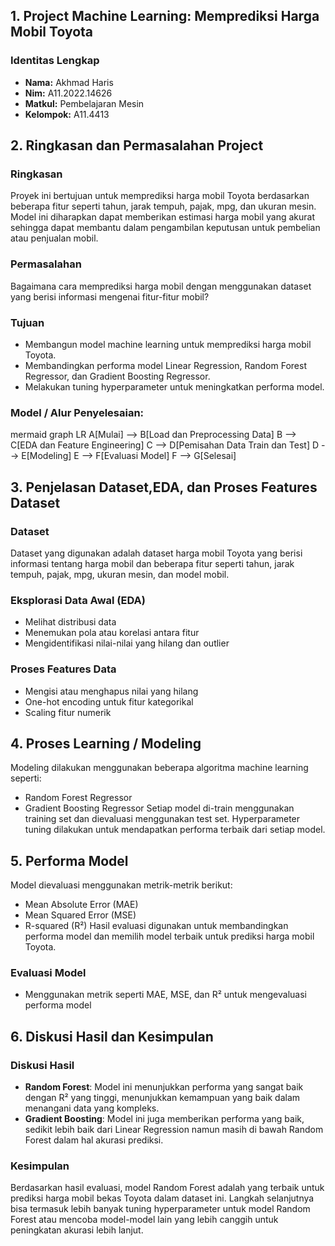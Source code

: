 ## 1. Project Machine Learning: Memprediksi Harga Mobil Toyota

### Identitas Lengkap
- **Nama:** Akhmad Haris
- **Nim:** A11.2022.14626
- **Matkul:** Pembelajaran Mesin 
- **Kelompok:** A11.4413

## 2. Ringkasan dan Permasalahan Project

### Ringkasan
Proyek ini bertujuan untuk memprediksi harga mobil Toyota berdasarkan beberapa fitur seperti tahun, jarak tempuh, pajak, mpg, dan ukuran mesin. Model ini diharapkan dapat memberikan estimasi harga mobil yang akurat sehingga dapat membantu dalam pengambilan keputusan untuk pembelian atau penjualan mobil.

### Permasalahan
Bagaimana cara memprediksi harga mobil dengan menggunakan dataset yang berisi informasi mengenai fitur-fitur mobil?

### Tujuan
- Membangun model machine learning untuk memprediksi harga mobil Toyota.
- Membandingkan performa model Linear Regression, Random Forest Regressor, dan Gradient Boosting Regressor.
- Melakukan tuning hyperparameter untuk meningkatkan performa model.

### Model / Alur Penyelesaian:

mermaid
graph LR
   A[Mulai] --> B[Load dan Preprocessing Data]
    B --> C[EDA dan Feature Engineering]
    C --> D[Pemisahan Data Train dan Test]
    D --> E[Modeling]
    E --> F[Evaluasi Model]
    F --> G[Selesai]

## 3. Penjelasan Dataset,EDA, dan Proses Features Dataset 

### Dataset
Dataset yang digunakan adalah dataset harga mobil Toyota yang berisi informasi tentang harga mobil dan beberapa fitur seperti tahun, jarak tempuh, pajak, mpg, ukuran mesin, dan model mobil.

### Eksplorasi Data Awal (EDA)
- Melihat distribusi data
- Menemukan pola atau korelasi antara fitur
- Mengidentifikasi nilai-nilai yang hilang dan outlier


### Proses Features Data
- Mengisi atau menghapus nilai yang hilang
- One-hot encoding untuk fitur kategorikal
- Scaling fitur numerik

## 4. Proses Learning / Modeling
Modeling dilakukan menggunakan beberapa algoritma machine learning seperti:
- Random Forest Regressor
- Gradient Boosting Regressor
Setiap model di-train menggunakan training set dan dievaluasi menggunakan test set. Hyperparameter tuning dilakukan untuk mendapatkan performa terbaik dari setiap model.

## 5. Performa Model
Model dievaluasi menggunakan metrik-metrik berikut:

- Mean Absolute Error (MAE)
- Mean Squared Error (MSE)
- R-squared (R²)
Hasil evaluasi digunakan untuk membandingkan performa model dan memilih model terbaik untuk prediksi harga mobil Toyota.

### Evaluasi Model
- Menggunakan metrik seperti MAE, MSE, dan R² untuk mengevaluasi performa model

## 6. Diskusi Hasil dan Kesimpulan

### Diskusi Hasil
- **Random Forest**: Model ini menunjukkan performa yang sangat baik dengan R² yang tinggi, menunjukkan kemampuan yang baik dalam menangani data yang kompleks.
- **Gradient Boosting**: Model ini juga memberikan performa yang baik, sedikit lebih baik dari Linear Regression namun masih di bawah Random Forest dalam hal akurasi prediksi.

### Kesimpulan
Berdasarkan hasil evaluasi, model Random Forest adalah yang terbaik untuk prediksi harga mobil bekas Toyota dalam dataset ini. Langkah selanjutnya bisa termasuk lebih banyak tuning hyperparameter untuk model Random Forest atau mencoba model-model lain yang lebih canggih untuk peningkatan akurasi lebih lanjut.
